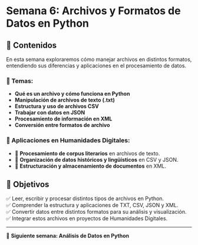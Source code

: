 # Semana 6: Archivos y Formatos de Datos en Python  

## 📌 Contenidos  
En esta semana exploraremos cómo manejar archivos en distintos formatos, entendiendo sus diferencias y aplicaciones en el procesamiento de datos.

### 📖 Temas:
- **Qué es un archivo y cómo funciona en Python**
- **Manipulación de archivos de texto (.txt)**
- **Estructura y uso de archivos CSV**
- **Trabajar con datos en JSON**
- **Procesamiento de información en XML**
- **Conversión entre formatos de archivo**

### 📌 Aplicaciones en Humanidades Digitales:
- 📌 **Procesamiento de corpus literarios** en archivos de texto.  
- 📌 **Organización de datos históricos y lingüísticos** en CSV y JSON.  
- 📌 **Estructuración y almacenamiento de documentos** en XML.  

## 🎯 **Objetivos**  
✅ Leer, escribir y procesar distintos tipos de archivos en Python.  
✅ Comprender la estructura y aplicaciones de TXT, CSV, JSON y XML.  
✅ Convertir datos entre distintos formatos para su análisis y visualización.  
✅ Integrar estos archivos en proyectos de Humanidades Digitales.  

---
📌 **Siguiente semana: Análisis de Datos en Python**

